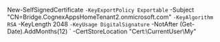New-SelfSignedCertificate `
    -KeyExportPolicy Exportable `
    -Subject "CN=Bridge.CognexAppsHomeTenant2.onmicrosoft.com" `
    -KeyAlgorithm RSA `
    -KeyLength 2048 `
    -KeyUsage DigitalSignature `
    -NotAfter (Get-Date).AddMonths(12) `
    -CertStoreLocation "Cert:\CurrentUser\My"